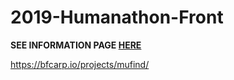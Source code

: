 # 2019-Humanathon-Front

**SEE INFORMATION PAGE [HERE](https://bfcarp.io/projects/mufind/)**

https://bfcarp.io/projects/mufind/
